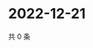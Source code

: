 # 2022-12-21

共 0 条

<!-- BEGIN WEIBO -->
<!-- 最后更新时间 Wed Dec 21 2022 01:01:06 GMT+0800 (China Standard Time) -->

<!-- END WEIBO -->
